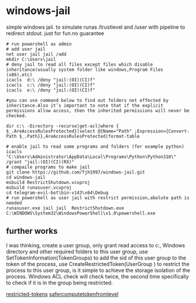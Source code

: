 # windows-jail
simple windows jail. to simulate runas /trustlevel and /user with pipeline to redirect stdout. just for fun.no guarantee
```
# run powershell as admin
# add user jail
net user jail jail /add
mkdir C:\Users\jail
# deny jail to read all files except files which disable inheritance(usually system folder like windows,Program Files (x86),etc)
icacls  d:\ /deny "jail:(OI)(CI)f"
icacls  c:\ /deny "jail:(OI)(CI)f"
icacls  e:\ /deny "jail:(OI)(CI)f"

#you can use command below to find out folders not effected by inheritance.Also it’s important to note that if the explicit permissions allow access, then the inherited permissions will never be checked.

dir c:\ -Directory -recurse|get-acl|where { $_.AreAccessRulesProtected}|select @{Name="Path" ;Expression={Convert-Path $_.Path}},AreAccessRulesProtected|format-table

# enable jail to read some programs and folders (for example python)
icacls "C:\Users\Administrator\AppData\Local\Programs\Python\Python310\" /grant "jail:(OI)(CI)(RX)"
# compaile programs to make jail
git clone https://github.com/fjh1997/windows-jail.git
cd windows-jail
msbuild RestrictShutdown.vcxproj
msbuild runasuser.vcxproj
cd telegram-evil-bot\bin-v143\x64\Debug
# run powershell as user jail with restrict permission,abolute path is needed
runasuser.exe jail jail  RestrictShutdown.exe  C:\WINDOWS\System32\WindowsPowerShell\v1.0\powershell.exe
```

## further works

I was thinking, create a user group, only grant read access to c:, Windows directory and other required folders to this user group, use SetTokenInformation(TokenGroups) to add the sid of this user group to the token of the process, use CreateRestrictedToken(UserGroup ) to restrict the process to this user group, is it simple to achieve the storage isolation of the process. Windows ACL check will check twice, the second time specifically to check if it is in the group being restricted.

[restricted-tokens](https://learn.microsoft.com/en-us/windows/win32/secauthz/restricted-tokens)
[safercomputetokenfromlevel](https://learn.microsoft.com/en-us/windows/win32/api/winsafer/nf-winsafer-safercomputetokenfromlevel)
